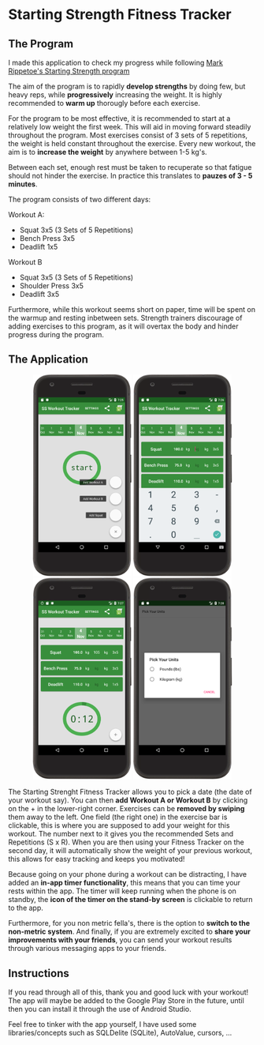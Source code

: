 <h1> Starting Strength Fitness Tracker </h1>

<h2> The Program </h2>

I made this application to check my progress while following <a href="http://www.muscleandfitness.com/workouts/workout-routines/4-week-guide-starting-strength" target="_blank"> Mark Rippetoe's Starting Strength program</a>

The aim of the program is to rapidly <b>develop strengths</b> by doing few, but heavy reps, while <b>progressively</b> increasing the weight. It is highly recommended to <b>warm up</b> thorougly before each exercise.

For the program to be most effective, it is recommended to start at a relatively low weight the first week. This will aid in moving forward steadily throughout the program. Most exercises consist of 3 sets of 5 repetitions, the weight is held constant throughout the exercise. Every new workout, the aim is to <b>increase the weight</b> by anywhere between 1-5 kg's. 

Between each set, enough rest must be taken to recuperate so that fatigue should not hinder the exercise. In practice this translates to <b>pauzes of 3 - 5 minutes</b>. 

The program consists of two different days:

Workout A: 
<ul>
  <li>Squat 3x5 (3 Sets of 5 Repetitions)</li>
  <li>Bench Press 3x5</li>
  <li>Deadlift 1x5</li>
</ul>

Workout B
<ul>
  <li>Squat 3x5 (3 Sets of 5 Repetitions)</li>
  <li>Shoulder Press 3x5</li>
  <li>Deadlift 3x5</li>
</ul>

Furthermore, while this workout seems short on paper, time will be spent on the warmup and resting inbetween sets. Strength trainers discourage of adding exercises to this program, as it will overtax the body and hinder progress during the program. 

<h2> The Application </h2> 

<p align="center">
  <img src="https://github.com/PJ-VDB/SS_Fitness_Tracker/blob/master/sc-1.png" width="200"/>
  <img src="https://github.com/PJ-VDB/SS_Fitness_Tracker/blob/master/sc-2.png" width="200"/>
  <img src="https://github.com/PJ-VDB/SS_Fitness_Tracker/blob/master/sc-3.png" width="200"/>
  <img src="https://github.com/PJ-VDB/SS_Fitness_Tracker/blob/master/sc-4.png" width="200"/>
</p>

The Starting Strenght Fitness Tracker allows you to pick a date (the date of your workout say). You can then <b>add Workout A or Workout B</b> by clicking on the + in the lower-right corner. Exercises can be <b>removed by swiping</b> them away to the left. One field (the right one) in the exercise bar is clickable, this is where you are supposed to add your weight for this workout. The number next to it gives you the recommended Sets and Repetitions (S x R). When you are then using your Fitness Tracker on the second day, it will automatically show the weight of your previous workout, this allows for easy tracking and keeps you motivated!

Because going on your phone during a workout can be distracting, I have added an <b>in-app timer functionality</b>, this means that you can time your rests within the app. The timer will keep running when the phone is on standby, the <b>icon of the timer on the stand-by screen</b> is clickable to return to the app. 

Furthermore, for you non metric fella's, there is the option to <b>switch to the non-metric system</b>. And finally, if you are extremely excited to <b>share your improvements with your friends</b>, you can send your workout results through various messaging apps to your friends. 

<h2> Instructions </h2>

If you read through all of this, thank you and good luck with your workout! 
The app will maybe be added to the Google Play Store in the future, until then you can install it through the use of Android Studio.

Feel free to tinker with the app yourself, I have used some libraries/concepts such as SQLDelite (SQLite), AutoValue, cursors, ...
